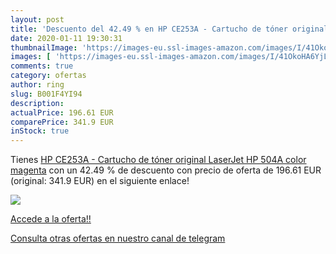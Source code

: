 ```yaml
---
layout: post
title: 'Descuento del 42.49 % en HP CE253A - Cartucho de tóner original L'
date: 2020-01-11 19:30:31
thumbnailImage: 'https://images-eu.ssl-images-amazon.com/images/I/41OkoHA6YjL._SL200_.jpg'
images: [ 'https://images-eu.ssl-images-amazon.com/images/I/41OkoHA6YjL._SL200_.jpg' ]
comments: true
category: ofertas
author: ring
slug: B001F4YI94
description:
actualPrice: 196.61 EUR
comparePrice: 341.9 EUR
inStock: true
---
```


Tienes [HP CE253A - Cartucho de tóner original LaserJet HP 504A  color magenta](https://www.amazon.com/dp/B001F4YI94/?tag=redken08-20) con un 42.49 % de descuento con precio de oferta de 196.61 EUR (original: 341.9 EUR) en el siguiente enlace!

[![](https://images-eu.ssl-images-amazon.com/images/I/41OkoHA6YjL._SL200_.jpg)](https://www.amazon.com/dp/B001F4YI94/?tag=redken08-20)

[Accede a la oferta!!](https://www.amazon.com/dp/B001F4YI94/?tag=redken08-20)

[Consulta otras ofertas en nuestro canal de telegram](https://t.me/s/ofertas25)

